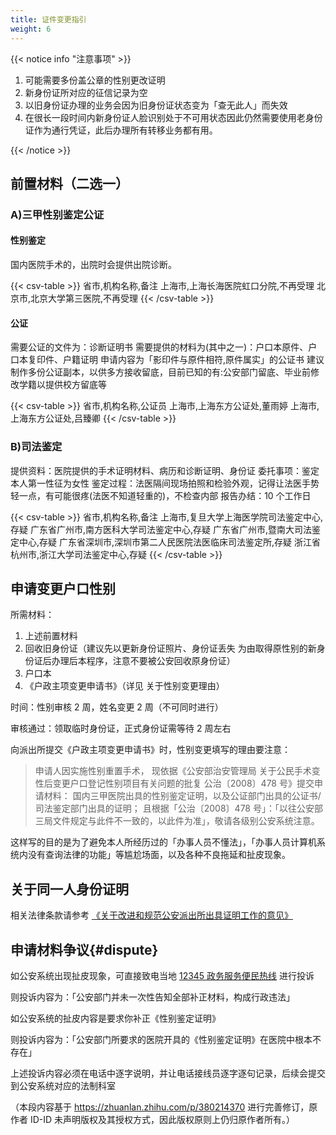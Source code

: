 ```yaml
---
title: 证件变更指引
weight: 6
---
```


{{< notice info "注意事项" >}}

1. 可能需要多份盖公章的性别更改证明
1. 新身份证所对应的征信记录为空
1. 以旧身份证办理的业务会因为旧身份证状态变为「查无此人」而失效
1. 在很长一段时间内新身份证人脸识别处于不可用状态因此仍然需要使用老身份证作为通行凭证，此后办理所有转移业务都有用。

{{< /notice >}}

## 前置材料（二选一）

### A)三甲性别鉴定公证

#### 性别鉴定

国内医院手术的，出院时会提供出院诊断。

{{< csv-table >}}
省市,机构名称,备注
上海市,上海长海医院虹口分院,不再受理
北京市,北京大学第三医院,不再受理
{{< /csv-table >}}

#### 公证

需要公证的文件为：诊断证明书
需要提供的材料为(其中之一)：户口本原件、户口本复印件、户籍证明
申请内容为「影印件与原件相符,原件属实」的公证书
建议制作多份公证副本，以供多方接收留底，目前已知的有:公安部门留底、毕业前修改学籍以提供校方留底等

{{< csv-table >}}
省市,机构名称,公证员
上海市,上海东方公证处,董雨婷
上海市,上海东方公证处,吕臻卿
{{< /csv-table >}}

### B)司法鉴定

提供资料：医院提供的手术证明材料、病历和诊断证明、身份证
委托事项：鉴定本人第一性征为女性
鉴定过程：法医隔间现场拍照和检验外观，记得让法医手势轻一点，有可能很疼(法医不知道轻重的)，不检查内部
报告办结：10 个工作日

{{< csv-table >}}
省市,机构名称,备注
上海市,复旦大学上海医学院司法鉴定中心,存疑
广东省广州市,南方医科大学司法鉴定中心,存疑
广东省广州市,暨南大司法鉴定中心,存疑
广东省深圳市,深圳市第二人民医院法医临床司法鉴定所,存疑
浙江省杭州市,浙江大学司法鉴定中心,存疑
{{< /csv-table >}}

## 申请变更户口性别

所需材料：

1. 上述前置材料
1. 回收旧身份证（建议先以更新身份证照片、身份证丢失 为由取得原性别的新身份证后办理后本程序，注意不要被公安回收原身份证）
1. 户口本
1. 《户政主项变更申请书》（详见 关于性别变更理由）

时间：性别审核 2 周，姓名变更 2 周（不可同时进行）

审核通过：领取临时身份证，正式身份证需等待 2 周左右

向派出所提交《户政主项变更申请书》时，性别变更填写的理由要注意：

> 申请人因实施性别重置手术， 现依据《公安部治安管理局 关于公民手术变性后变更户口登记性别项目有关问题的批复 公治〔2008〕478 号》提交申请材料：
> 国内三甲医院出具的性别鉴定证明，以及公证部门出具的公证书/司法鉴定部门出具的证明；
> 且根据「公治〔2008〕478 号」：「以往公安部三局文件规定与此件不一致的，以此件为准」，敬请各级别公安系统注意。

这样写的目的是为了避免本人所经历过的「办事人员不懂法」，「办事人员计算机系统内没有查询法律的功能」等尴尬场面，以及各种不良拖延和扯皮现象。

## 关于同一人身份证明

相关法律条款请参考 [《关于改进和规范公安派出所出具证明工作的意见》](http://www.gov.cn/xinwen/2016-08/11/content_5098821.htm)

## 申请材料争议{#dispute}

如公安系统出现扯皮现象，可直接致电当地 [12345 政务服务便民热线](https://baike.baidu.com/item/12345) 进行投诉

则投诉内容为：「公安部门并未一次性告知全部补正材料，构成行政违法」

如公安系统的扯皮内容是要求你补正《性别鉴定证明》

则投诉内容为：「公安部门所要求的医院开具的《性别鉴定证明》在医院中根本不存在」

上述投诉内容必须在电话中逐字说明，并让电话接线员逐字逐句记录，后续会提交到公安系统对应的法制科室

（本段内容基于 <https://zhuanlan.zhihu.com/p/380214370> 进行完善修订，原作者 ID-ID 未声明版权及其授权方式，因此版权原则上仍归原作者所有。）
